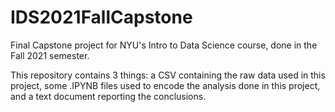 # IDS2021FallCapstone
Final Capstone project for NYU's Intro to Data Science course, done in the Fall 2021 semester.

This repository contains 3 things: a CSV containing the raw data used in this project, some .IPYNB files used to encode the
analysis done in this project, and a text document reporting the conclusions.

